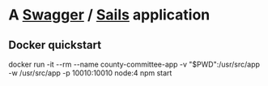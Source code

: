 # A [Swagger](https://www.npmjs.com/package/swagger) / [Sails](http://sailsjs.org) application 



## Docker quickstart
docker run -it --rm --name county-committee-app -v "$PWD":/usr/src/app -w /usr/src/app -p 10010:10010 node:4 npm start

